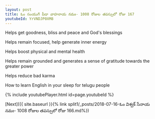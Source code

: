 ```yaml
---
layout: post
title: ఓం సంయుగే పీడా వాహనాయ నమః- 1008 రోజుల తపస్సులో రోజు 167
youtubeId: YrVNDJP0XM8
---
```

 
 
Helps get goodness, bliss and peace and God's blessings
 
Helps remain focused, help generate inner energy 
 
Helps boost physical and mental health 
 
Helps remain grounded and generates a sense of gratitude towards the greater power 
 
Helps reduce bad karma
 
How to learn English in your sleep for telugu people
 
 
 
 


{% include youtubePlayer.html id=page.youtubeId %}
 
[Next]({{ site.baseurl }}{% link split1/_posts/2018-07-16-ఓం విశ్వక్ సేనాయ నమః- 1008 రోజుల తపస్సులో రోజు 166.md%})
 
